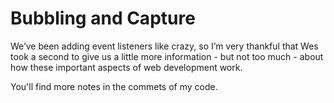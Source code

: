 # Bubbling and Capture
We’ve been adding event listeners like crazy, so I’m very thankful that Wes took a second to give us a little more information - but not too much - about how these important aspects of web development work.

You'll find more notes in the commets of my code.